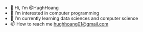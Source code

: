 - 👋 Hi, I’m @HughHoang
- 👀 I’m interested in computer programming
- 🌱 I’m currently learning data sciences and computer science
- 📫 How to reach me hughhoang01@gmail.com

<!---
HughHoang/HughHoang is a ✨ special ✨ repository because its `README.md` (this file) appears on your GitHub profile.
You can click the Preview link to take a look at your changes.
--->
